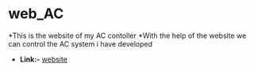 # web_AC
*This is the website of my AC contoller
*With the help of the website we can control the AC system i have developed
*   **Link:-** [website](https://gowrisankar10354.github.io/web_AC/)

